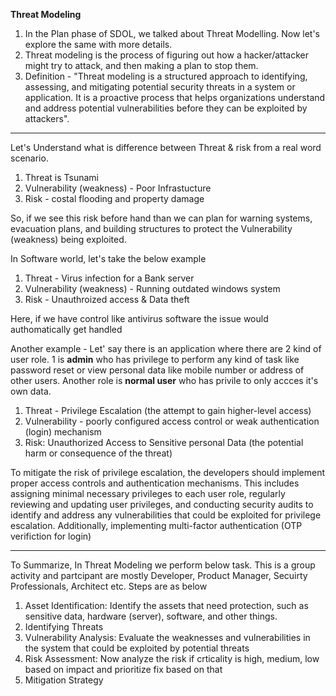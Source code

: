 **Threat Modeling**
1. In the Plan phase of SDOL, we talked about Threat Modelling. Now let's explore the same with more details.
2. Threat modeling is the process of figuring out how a hacker/attacker might try to attack, and then making a plan to stop them.
3. Definition - "Threat modeling is a structured approach to identifying, assessing, and mitigating potential security threats in a system or application. It is a proactive process that helps organizations understand and address potential vulnerabilities before they can be exploited by attackers".
--------------------------------
Let's Understand what is difference between Threat & risk from a real word scenario.
1. Threat is Tsunami
2. Vulnerability (weakness) - Poor Infrastucture
3. Risk - costal flooding and property damage
   
So, if we see this risk before hand than we can plan for warning systems, evacuation plans, and building structures to protect the Vulnerability (weakness) being exploited.

In Software world, let's take the below example

1. Threat - Virus infection for a Bank server
2. Vulnerability (weakness) - Running outdated windows system
3. Risk - Unauthroized access & Data theft

Here, if we have control like antivirus software the issue would authomatically get handled

Another example - Let' say there is an application where there are 2 kind of user role. 1 is **admin** who has privilege to perform any kind of task like password reset or view personal data like mobile number or address of other users. Another role is **normal user** who has privile to only accces it's own data.

1. Threat - Privilege Escalation (the attempt to gain higher-level access)
2. Vulnerability - poorly configured access control or weak authentication (login) mechanism
3. Risk: Unauthorized Access to Sensitive personal Data (the potential harm or consequence of the threat)

To mitigate the risk of privilege escalation, the developers should implement proper access controls and authentication mechanisms. This includes assigning minimal necessary privileges to each user role, regularly reviewing and updating user privileges, and conducting security audits to identify and address any vulnerabilities that could be exploited for privilege escalation. Additionally, implementing multi-factor authentication (OTP verifiction for login)

-----------------------------
To Summarize, In Threat Modeling we perform below task. This is a group activity and partcipant are mostly Developer, Product Manager, Secuirty Professionals, Architect etc. Steps are as below

1. Asset Identification: Identify the assets that need protection, such as sensitive data, hardware (server), software, and other things.
2. Identifying Threats
3. Vulnerability Analysis: Evaluate the weaknesses and vulnerabilities in the system that could be exploited by potential threats
4. Risk Assessment: Now analyze the risk if crticality is high, medium, low based on impact and prioritize fix based on that
5. Mitigation Strategy


